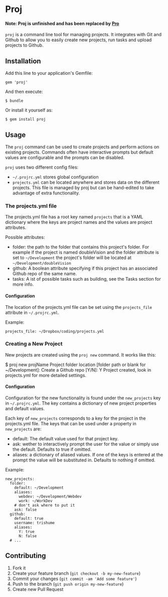 # Proj
#### Note: Proj is unfinished and has been replaced by [Pro](//github.com/trishume/pro)

`proj` is a command line tool for managing projects. 
It integrates with Git and Github to allow you to easily 
create new projects, run tasks and upload projects to Github.

## Installation

Add this line to your application's Gemfile:

    gem 'proj'

And then execute:

    $ bundle

Or install it yourself as:

    $ gem install proj

## Usage

The `proj` command can be used to create projects and perform actions on existing projects.
Commands often have interactive prompts but default values are configurable and
the prompts can be disabled.

`proj` uses two different config files:
- `~/.projrc.yml` stores global configuration
- `projects.yml` can be located anywhere and stores data on the different
projects. This file is managed by proj but can be hand-edited to take advantage
of extra functionality.

### The projects.yml file

The projects.yml file has a root key named `projects` that is a YAML dictionary 
where the keys are project names and the values are project attributes.

Possible attributes:
- folder: the path to the folder that contains this project's folder. For
  example if the project is named doubleVision and the folder attribute is set
  to `~/Development` the project's folder will be located at
  `~/Development/doubleVision`
- github: A boolean attribute specifying if this project has an associated
  Github repo of the same name.
- tasks: A ist of possible tasks such as building, see the Tasks section for
  more info.

#### Configuration

The location of the projects.yml file can be set using the `projects_file`
attribute in `~/.projrc.yml`.

Example:

    projects_file: ~/Dropbox/coding/projects.yml

### Creating a New Project 

New projects are created using the `proj new` command. It works like this:

  $ proj new projName
  Project folder location [folder path or blank for ~/Development]:
  Create a Github repo [Y/N]: Y
  Project created, look in projects.yml for more detailed settings.

#### Configuration

Configuration for the new functionality is found under the `new_projects` key in
`~/.projrc.yml`. The key contains a dictionary of new project properties and
default values.

Each key of `new_projects` corresponds to a key for the project in the
projects.yml file. The keys that can be used under a property in `new_projects` are:
- default: The default value used for that project key.
- ask: wether to interactively prompt the user for the value or simply use the
  default. Defaults to true if omitted.
- aliases: a dictionary of aliased values. If one of the keys is entered at the
  prompt the value will be substituted in. Defaults to nothing if omitted.

Example:

    new_projects:
      folder:
        default: ~/Development
        aliases:
          webdev: ~/Development/Webdev
          work: ~/WorkDev
        # don't ask where to put it
        ask: false
      github:
        default: true
        username: trishume
        aliases:
          Y: true
          N: false
      # ...


## Contributing

1. Fork it
2. Create your feature branch (`git checkout -b my-new-feature`)
3. Commit your changes (`git commit -am 'Add some feature'`)
4. Push to the branch (`git push origin my-new-feature`)
5. Create new Pull Request
